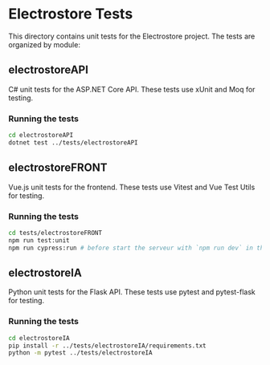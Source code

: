 # Electrostore Tests

This directory contains unit tests for the Electrostore project. The tests are organized by module:

## electrostoreAPI

C# unit tests for the ASP.NET Core API. These tests use xUnit and Moq for testing.

### Running the tests

```bash
cd electrostoreAPI
dotnet test ../tests/electrostoreAPI
```

## electrostoreFRONT

Vue.js unit tests for the frontend. These tests use Vitest and Vue Test Utils for testing.

### Running the tests

```bash
cd tests/electrostoreFRONT
npm run test:unit
npm run cypress:run # before start the serveur with `npm run dev` in the electrostoreFRONT directory
```

## electrostoreIA

Python unit tests for the Flask API. These tests use pytest and pytest-flask for testing.

### Running the tests

```bash
cd electrostoreIA
pip install -r ../tests/electrostoreIA/requirements.txt
python -m pytest ../tests/electrostoreIA
```